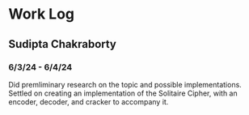 # Work Log

## Sudipta Chakraborty

### 6/3/24 - 6/4/24

Did premliminary research on the topic and possible implementations. Settled on creating an implementation of the Solitaire Cipher, with an encoder, decoder, and cracker to accompany it.


